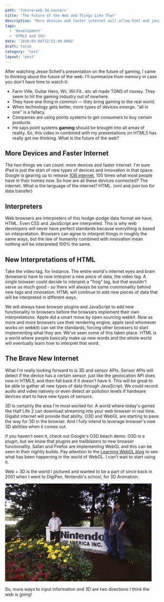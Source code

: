 ```yaml
---
path: 'future-web-3d-sensors'
title: 'The Future of the Web and Things Like That'
description: 'More devices and faster internet will allow html and javascript to gain access to sensors and show 3D in web browsers.'
tags:
  - 'Development'
  - 'HTML5 and SVG'
date: '2010-03-04T12:52:40.000Z'
draft: false
category: 'test'
layout: 'post'
---
```


After watching Jesse Schell's presentation on the future of gaming, I came to thinking about the future of the web. I'll summarize from memory in case you don't have time to watch it:

- Farm Ville, Guitar Hero, Wii, Wii Fit.. etc all made TONS of money. They seem to hit the gaming industry out of nowhere.
- They have one thing in common &mdash; they bring gaming to the real world.
- When technology gets better, more types of devices emerge. "all in one" is a fallacy.
- Companies are using points systems to get consumers to buy certain products.
- He says point systems **gaming** should be brought into all areas of reality. So, this video in combined with my presentations on HTML5 has really got me thinking. What is the future of the web?

## More Devices and Faster Internet

The two things we can count: more devices and faster internet. I'm sure iPad is just the start of new types of devices and innovation in that space. Google is gearing up to release [1GB internet](http://www.google.com/appserve/fiberrfi), 100 times what most people have in their homes now. So how are all these devices connected? The internet. What is the language of the internet? HTML. (xml and json too for data transfer)

## Interpreters

Web browsers are interpreters of this hodge-podge data format we have, HTML. Even CSS and JavaScript are interpreted. This is why web developers will never have perfect standards because everything is based on interpretation. Browsers can agree to interpret things in roughly the same ways, but the law of humanity combined with innovation mean nothing will be interpreted 100% the same.

## New Interpretations of HTML

Take the video tag, for instance. The entire world's internet eyes and brain (browsers) have to now interpret a new piece of data, the video tag. A single browser could decide to interpret a "frog" tag, but that wouldn't serve us much good - so there will always be some commonality behind new tags and innovation. HTML will continue to add new pieces of data that will be interpreted in different ways.

We will always have browser plugins and JavaScript to add new functionality to browsers before the browsers implement their own interpretations. Apple did a smart move by open sourcing webkit. Now as more and more browsers use their rendering engine, apple (and whomever works on webkit) can set the standards, forcing other browsers to start implementing what they are. We've seen some of this taken place. HTML is a world where people basically make up new words and the whole world will eventually learn how to interpret that word.

## The Brave New Internet

What I'm really looking forward to is 3D and sensor APIs. Sensor APIs will detect if the device has a certain sensor, just like the geolocation API does now in HTML5, and then fall back if it doesn't have it. This will be great to be able to gather all new types of data through JavaScript. We could record audio and video natively or even detect air pollution levels if hardware devices start to have new types of sensors.

3D is certainly the area I'm most excited for. A world where today's games like Half Life 2 can download streaming into your web browser in real time. Gigabit internet will provide that ability. O3D and WebGL are starting to pave the way for 3D in the browser. And I fully intend to leverage browser's new 3D abilities when it comes out.

If you haven't seen it, check out Google's O3D beach demo. O3D is a plugin, but we know that plugins are trailblazers to new browser functionality. Safari and Firefox are implementing WebGL and this can be seen in their nightly builds. Pay attention to the [Learning WebGL blog](http://learningwebgl.com/blog/) to see what has been happening in the world of WebGL. I can't wait to start using it.

Web + 3D is the world I pictured and wanted to be a part of since back in 2001 when I went to DigiPen, Nintendo's school, for 3D Animation:

![](./marc-at-nintendo.jpg)

So, more ways to input information and 3D are two directions I think the web is going!

